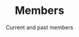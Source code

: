 ---
layout: page
title: Members
subtitle: Current and past members
description: Current and past members
gallery: gallery_members
show_sidebar: false
hide_hero: true
hide_footer: true
---